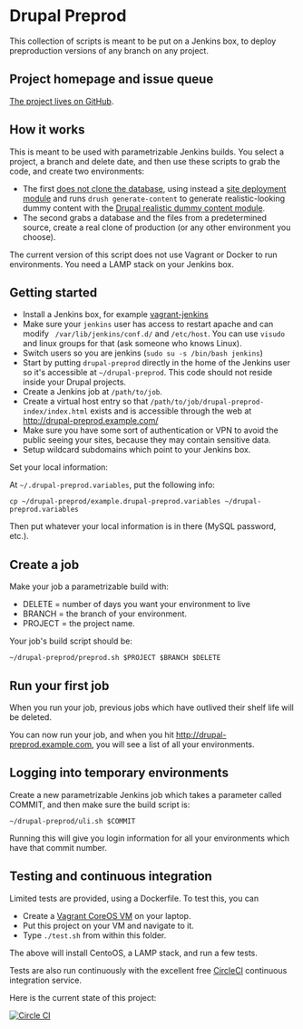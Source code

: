 Drupal Preprod
=====

This collection of scripts is meant to be put on a Jenkins box, to deploy preproduction versions of any branch on any project.

Project homepage and issue queue
-----

[The project lives on GitHub](https://github.com/alberto56/drupal-preprod).

How it works
-----

This is meant to be used with parametrizable Jenkins builds. You select a project, a branch and delete date, and then use these scripts to grab the code, and create two environments:

 * The first [does not clone the database](http://dcycleproject.org/blog/48/do-not-clone-database), using instead a [site deployment module](http://dcycleproject.org/blog/44/what-site-deployment-module) and runs `drush generate-content` to generate realistic-looking dummy content with the [Drupal realistic dummy content module](https://www.drupal.org/project/realistic_dummy_content).
 * The second grabs a database and the files from a predetermined source, create a real clone of production (or any other environment you choose).

The current version of this script does not use Vagrant or Docker to run environments. You need a LAMP stack on your Jenkins box.

Getting started
-----

 * Install a Jenkins box, for example [vagrant-jenkins](https://github.com/alberto56/vagrant-jenkins)
 * Make sure your `jenkins` user has access to restart apache and can modify ` /var/lib/jenkins/conf.d/` and `/etc/host`. You can use `visudo` and linux groups for that (ask someone who knows Linux).
 * Switch users so you are jenkins (`sudo su -s /bin/bash jenkins`)
 * Start by putting `drupal-preprod` directly in the home of the Jenkins user so it's accessible at `~/drupal-preprod`. This code should not reside inside your Drupal projects.
 * Create a Jenkins job at `/path/to/job`.
 * Create a virtual host entry so that `/path/to/job/drupal-preprod-index/index.html` exists and is accessible through the web at http://drupal-preprod.example.com/
 * Make sure you have some sort of authentication or VPN to avoid the public seeing your sites, because they may contain sensitive data.
 * Setup wildcard subdomains which point to your Jenkins box.

Set your local information:

At `~/.drupal-preprod.variables`, put the following info:

    cp ~/drupal-preprod/example.drupal-preprod.variables ~/drupal-preprod.variables

Then put whatever your local information is in there (MySQL password, etc.).

Create a job
-----

Make your job a parametrizable build with:

 * DELETE = number of days you want your environment to live
 * BRANCH = the branch of your environment.
 * PROJECT = the project name.

Your job's build script should be:

    ~/drupal-preprod/preprod.sh $PROJECT $BRANCH $DELETE

Run your first job
-----

When you run your job, previous jobs which have outlived their shelf life will be deleted.

You can now run your job, and when you hit http://drupal-preprod.example.com, you will see a list of all your environments.

Logging into temporary environments
-----

Create a new parametrizable Jenkins job which takes a parameter called COMMIT, and then make sure the build script is:

    ~/drupal-preprod/uli.sh $COMMIT

Running this will give you login information for all your environments which have that commit number.

Testing and continuous integration
-----

Limited tests are provided, using a Dockerfile. To test this, you can

 * Create a [Vagrant CoreOS VM](https://github.com/coreos/coreos-vagrant) on your laptop.
 * Put this project on your VM and navigate to it.
 * Type `./test.sh` from within this folder.

The above will install CentoOS, a LAMP stack, and run a few tests.

Tests are also run continuously with the excellent free [CircleCI](https://circleci.com) continuous integration service.

Here is the current state of this project:

[![Circle CI](https://circleci.com/gh/alberto56/drupal-preprod/tree/master.svg?style=svg)](https://circleci.com/gh/alberto56/drupal-preprod/tree/master)

